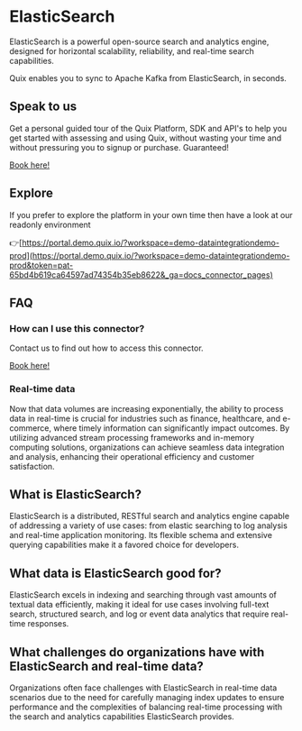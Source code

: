 <!--[tech-name]-->
# ElasticSearch

<!--[blurb-about-tech]-->
ElasticSearch is a powerful open-source search and analytics engine, designed for horizontal scalability, reliability, and real-time search capabilities.

Quix enables you to sync to Apache Kafka <span id="to_or_from">from</span> <span id="techname">ElasticSearch</span>, in seconds.

## Speak to us

Get a personal guided tour of the Quix Platform, SDK and API's to help you get started with assessing and using Quix, without wasting your time and without pressuring you to signup or purchase. Guaranteed!

[Book here!](https://quix.io/book-a-demo)

## Explore

If you prefer to explore the platform in your own time then have a look at our readonly environment

👉[https://portal.demo.quix.io/?workspace=demo-dataintegrationdemo-prod](https://portal.demo.quix.io/?workspace=demo-dataintegrationdemo-prod&token=pat-65bd4b619ca64597ad74354b35eb8622&_ga=docs_connector_pages)

## FAQ 

### How can I use this connector?

Contact us to find out how to access this connector.

[Book here!](https://quix.io/book-a-demo)

### Real-time data

Now that data volumes are increasing exponentially, the ability to process data in real-time is crucial for industries such as finance, healthcare, and e-commerce, where timely information can significantly impact outcomes. By utilizing advanced stream processing frameworks and in-memory computing solutions, organizations can achieve seamless data integration and analysis, enhancing their operational efficiency and customer satisfaction.

## What is <span id="techname">ElasticSearch</span>?

<!--[tech-seo-text]-->
ElasticSearch is a distributed, RESTful search and analytics engine capable of addressing a variety of use cases: from elastic searching to log analysis and real-time application monitoring. Its flexible schema and extensive querying capabilities make it a favored choice for developers.

## What data is <span id="techname">ElasticSearch</span> good for?

<!--[tech-data-seo-text]-->
ElasticSearch excels in indexing and searching through vast amounts of textual data efficiently, making it ideal for use cases involving full-text search, structured search, and log or event data analytics that require real-time responses.

## What challenges do organizations have with <span id="techname">ElasticSearch</span> and real-time data?

<!--[tech-challenges-seo-text]-->
Organizations often face challenges with ElasticSearch in real-time data scenarios due to the need for carefully managing index updates to ensure performance and the complexities of balancing real-time processing with the search and analytics capabilities ElasticSearch provides.